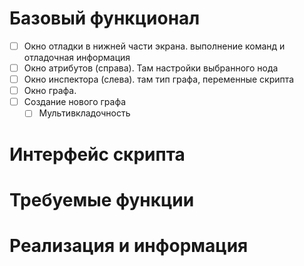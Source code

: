 # Базовый функционал
- [ ] Окно отладки в нижней части экрана. выполнение команд и отладочная информация
- [ ] Окно атрибутов (справа). Там настройки выбранного нода
- [ ] Окно инспектора (слева). там тип графа, переменные скрипта
- [ ] Окно графа.
- [ ] Создание нового графа
	- [ ] Мультивкладочность

# Интерфейс скрипта

# Требуемые функции

# Реализация и информация

